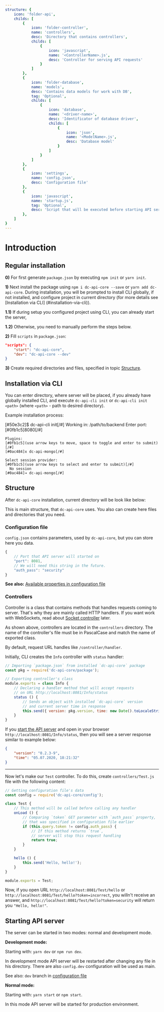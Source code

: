 ```yaml
---
structure: {
    icon: 'folder-api',
    childs: [
        {
            icon: 'folder-controller',
            name: 'controllers',
            desc: 'Directory that contains controllers',
            childs: [
                {
                    icon: 'javascript',
                    name: '<ControllerName>.js',
                    desc: 'Controller for serving API requests'
                }
            ]
        },
        {
            icon: 'folder-database',
            name: 'models',
            desc: 'Contains data models for work with DB',
            tag: 'Optional',
            childs: [
                {
                    icon: 'database',
                    name: '<driver-name>',
                    desc: 'Identificator of database driver',
                    childs: [
                        {
                            icon: 'json',
                            name: '<ModelName>.js',
                            desc: 'Database model'
                        }
                    ]
                }
            ]
        },
        {
            icon: 'settings',
            name: 'config.json',
            desc: 'Configuration file'
        },
        {
            icon: 'javascript',
            name: 'startup.js',
            tag: 'Optional',
            desc: 'Script that will be executed before starting API server'
        },
    ]
}
---
```


# Introduction

## Regular installation

**0)** For first generate `package.json` by executing `npm init` or `yarn init`.

**1)** Next install the package using `npm i dc-api-core --save`
       or `yarn add dc-api-core`.
       During installation, you will be prompted to install CLI globally,
       if not installed, and configure project in current directory
       (for more details see [Installation via CLI] (#installation-via-cli)).

**1.1)** If during setup you configured project using CLI,
         you can already start the server,

**1.2)** Otherwise, you need to manually perform the steps below.

**2)** Fill `scripts` in `package.json`:

```json
"scripts": {
    "start": "dc-api-core",
    "dev": "dc-api-core --dev"
}
```

**3)** Create required directories and files, specified in topic [Structure](#structure).

## Installation via CLI

You can enter directory, where server will be placed,
if you already have globally installed CLI, and execute `dc-api-cli init`
or `dc-api-cli init <path>` (where `<path>` - path to desired directory).

Example installation process:

<Terminal>
    [#50e3c2]$ dc-api-cli init[/#]
    Working in: /path/to/backend
    Enter port: [#0fb1c5]8080[/#]

    Plugins:
    [#0fb1c5](use arrow keys to move, space to toggle and enter to submit)[/#]
    [#0ac484]x dc-api-mongo[/#]

    Select session provider:
    [#0fb1c5](use arrow keys to select and enter to submit)[/#]
      No session
    [#0ac484]➔ dc-api-mongo[/#]
</Terminal>

## Structure

After `dc-api-core` installation, current directory will be look like below:

<Tree :data="$page.frontmatter.structure" />

This is main structure, that `dc-api-core` uses.
You also can create here files and directories that you need.

### Configuration file

`config.json` contains parameters, used by `dc-api-core`,
but you can store here you data.

```js
{
    // Port that API server will started on
    "port": 8081,
    // We will need this string in the future.
    "auth_pass": "security"
}
```

**See also:** [Available properties in configuration file](./api/config)

### Controllers

Controller is a class that contains methods that handles requests coming to server.
That's why they are mainly called HTTP handlers. If you want work with WebSockets, read about [Socket controller](#no-link) later.

As shown above, controllers are located in the `controllers` directory.
The name of the controller's file must be in PascalCase and match the name
of exported class.

By default, request URL handles like `/controller/handler`.

Initially, CLI creates the `Info` controller with `status` handler:

```js
// Importing `package.json` from installed `dc-api-core` package
const pkg = require('dc-api-core/package');

// Exporting controller's class
module.exports = class Info {
    // Declaring a handler method that will accept requests
    // on URL http://localhost:8081/Info/status
    status () {
        // Sends an object with installed `dc-api-core` version
        // and current server time in response
        this.send({ version: pkg.version, time: new Date().toLocaleString() });
    }
}
```

If you [start the API server](#starting-api-server) and open in your browser `http://localhost:8081/Info/status`,
then you will see a server response similar to example below:

```json
{
    "version": "0.2.3-9",
    "time": "05.07.2020, 18:21:32"
}
```

---

Now let's make our `Test` controller. To do this, create
`controllers/Test.js` file with the following content:

```js
// Getting configuration file's data
const config = require('dc-api-core/config');

class Test {
    // This method will be called before calling any handler
    onLoad () {
        // Comparing `token` GET parameter with `auth_pass` property,
        // that was specified in configuration file earlier
        if (this.query.token != config.auth_pass) {
            // If this method returns `true`,
            // server will stop this request handling
            return true;
        }
    }

    hello () {
        this.send('Hello, hello!');
    }
}

module.exports = Test;
```

Now, if you open URL `http://localhost:8081/Test/hello` or `http://localhost:8081/Test/hello?token=incorrect`, you willn't receive an answer,
and `http://localhost:8081/Test/hello?token=security` will return you `"Hello, hello!"`.

## Starting API server

The server can be started in two modes: normal and development mode.

**Development mode:**

Starting with: `yarn dev` or `npm run dev`.

In development mode API server will be restarted after changing any file
in his directory. There are also `config.dev` configuration will be used as main.

See also: `dev` branch in [configuration file](./api/config)

**Normal mode:**

Starting with: `yarn start` or `npm start`.

In this mode API server will be started for production environment.
